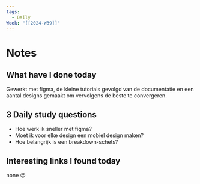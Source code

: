 ```yaml
---
tags:
  - Daily
Week: "[[2024-W39]]"
---
```

# Notes
## What have I done today
Gewerkt met figma, de kleine tutorials gevolgd van de documentatie en een aantal designs gemaakt om vervolgens de beste te convergeren.
## 3 Daily study questions
- Hoe werk ik sneller met figma?
- Moet ik voor elke design een mobiel design maken?
- Hoe belangrijk is een breakdown-schets?
## Interesting links I found today
none 😔